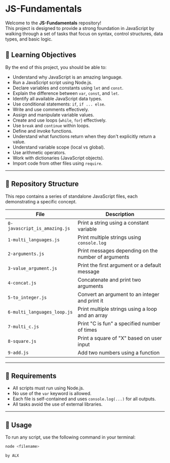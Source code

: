 # JS-Fundamentals

Welcome to the **JS-Fundamentals** repository!  
This project is designed to provide a strong foundation in JavaScript by walking through a set of tasks that focus on syntax, control structures, data types, and basic logic.

## 🚀 Learning Objectives

By the end of this project, you should be able to:

- Understand why JavaScript is an amazing language.
- Run a JavaScript script using Node.js.
- Declare variables and constants using `let` and `const`.
- Explain the difference between `var`, `const`, and `let`.
- Identify all available JavaScript data types.
- Use conditional statements: `if`, `if ... else`.
- Write and use comments effectively.
- Assign and manipulate variable values.
- Create and use loops (`while`, `for`) effectively.
- Use `break` and `continue` within loops.
- Define and invoke functions.
- Understand what functions return when they don't explicitly return a value.
- Understand variable scope (local vs global).
- Use arithmetic operators.
- Work with dictionaries (JavaScript objects).
- Import code from other files using `require`.

---

## 📁 Repository Structure

This repo contains a series of standalone JavaScript files, each demonstrating a specific concept.

| File | Description |
|------|-------------|
| `0-javascript_is_amazing.js` | Print a string using a constant variable |
| `1-multi_languages.js` | Print multiple strings using `console.log` |
| `2-arguments.js` | Print messages depending on the number of arguments |
| `3-value_argument.js` | Print the first argument or a default message |
| `4-concat.js` | Concatenate and print two arguments |
| `5-to_integer.js` | Convert an argument to an integer and print it |
| `6-multi_languages_loop.js` | Print multiple strings using a loop and an array |
| `7-multi_c.js` | Print "C is fun" a specified number of times |
| `8-square.js` | Print a square of "X" based on user input |
| `9-add.js` | Add two numbers using a function |

---

## 📝 Requirements

- All scripts must run using Node.js.
- No use of the `var` keyword is allowed.
- Each file is self-contained and uses `console.log(...)` for all outputs.
- All tasks avoid the use of external libraries.

---

## 📌 Usage

To run any script, use the following command in your terminal:

```bash
node <filename>

by ALX